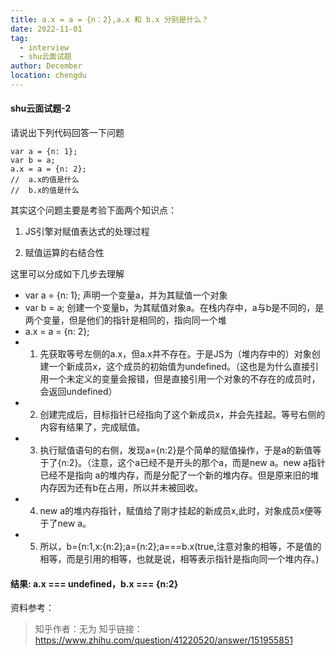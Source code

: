 ```yaml
---
title: a.x = a = {n：2},a.x 和 b.x 分别是什么？ 
date: 2022-11-01
tag: 
  - interview
  - shu云面试题
author: December
location: chengdu 
---
```


#### shu云面试题-2
请说出下列代码回答一下问题
```
var a = {n: 1};
var b = a;
a.x = a = {n: 2};
//  a.x的值是什么
//  b.x的值是什么
```
其实这个问题主要是考验下面两个知识点：

1. JS引擎对赋值表达式的处理过程

2. 赋值运算的右结合性


这里可以分成如下几步去理解
- var a = {n: 1};
声明一个变量a，并为其赋值一个对象
- var b = a;
创建一个变量b，为其赋值对象a。在栈内存中，a与b是不同的，是两个变量，但是他们的指针是相同的，指向同一个堆
- a.x = a = {n: 2};
- 1. 先获取等号左侧的a.x，但a.x并不存在。于是JS为（堆内存中的）对象创建一个新成员x，这个成员的初始值为undefined。（这也是为什么直接引用一个未定义的变量会报错，但是直接引用一个对象的不存在的成员时，会返回undefined）
- 2. 创建完成后，目标指针已经指向了这个新成员x，并会先挂起。等号右侧的内容有结果了，完成赋值。
- 3. 执行赋值语句的右侧，发现a={n:2}是个简单的赋值操作，于是a的新值等于了{n:2}。（注意，这个a已经不是开头的那个a，而是new a。new a指针已经不是指向 a的堆内存，而是分配了一个新的堆内存。但是原来旧的堆内存因为还有b在占用，所以并未被回收。
- 4. new a的堆内存指针，赋值给了刚才挂起的新成员x,此时，对象成员x便等于了new a。
- 5. 所以，b={n:1,x:{n:2};a={n:2};a===b.x(true,注意对象的相等，不是值的相等，而是引用的相等，也就是说，相等表示指针是指向同一个堆内存。)


#### 结果: a.x === undefined，b.x === {n:2}

资料参考：
> 知乎作者：无为
> 知乎链接：https://www.zhihu.com/question/41220520/answer/151955851
